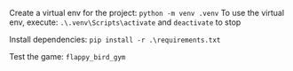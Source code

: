 Create a virtual env for the project: `python -m venv .venv`
To use the virtual env, execute: `.\.venv\Scripts\activate` and `deactivate` to stop

Install dependencies: `pip install -r .\requirements.txt`

Test the game: `flappy_bird_gym`